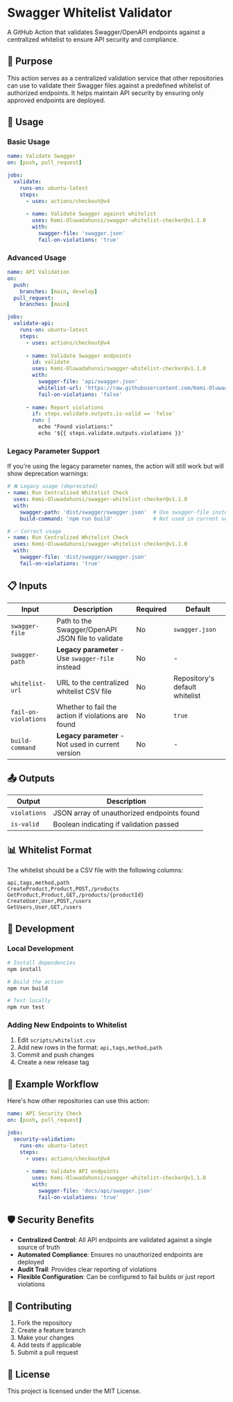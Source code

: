 # Swagger Whitelist Validator

A GitHub Action that validates Swagger/OpenAPI endpoints against a centralized whitelist to ensure API security and compliance.

## 🎯 Purpose

This action serves as a centralized validation service that other repositories can use to validate their Swagger files against a predefined whitelist of authorized endpoints. It helps maintain API security by ensuring only approved endpoints are deployed.

## 🚀 Usage

### Basic Usage

```yaml
name: Validate Swagger
on: [push, pull_request]

jobs:
  validate:
    runs-on: ubuntu-latest
    steps:
      - uses: actions/checkout@v4
      
      - name: Validate Swagger against whitelist
        uses: Kemi-Oluwadahunsi/swagger-whitelist-checker@v1.1.0
        with:
          swagger-file: 'swagger.json'
          fail-on-violations: 'true'
```

### Advanced Usage

```yaml
name: API Validation
on: 
  push:
    branches: [main, develop]
  pull_request:
    branches: [main]

jobs:
  validate-api:
    runs-on: ubuntu-latest
    steps:
      - uses: actions/checkout@v4
      
      - name: Validate Swagger endpoints
        id: validate
        uses: Kemi-Oluwadahunsi/swagger-whitelist-checker@v1.1.0
        with:
          swagger-file: 'api/swagger.json'
          whitelist-url: 'https://raw.githubusercontent.com/Kemi-Oluwadahunsi/swagger-whitelist-checker/main/scripts/whitelist.csv'
          fail-on-violations: 'false'
      
      - name: Report violations
        if: steps.validate.outputs.is-valid == 'false'
        run: |
          echo "Found violations:"
          echo '${{ steps.validate.outputs.violations }}'
```

### Legacy Parameter Support

If you're using the legacy parameter names, the action will still work but will show deprecation warnings:

```yaml
# ❌ Legacy usage (deprecated)
- name: Run Centralized Whitelist Check
  uses: Kemi-Oluwadahunsi/swagger-whitelist-checker@v1.1.0
  with:
    swagger-path: 'dist/swagger/swagger.json'  # Use swagger-file instead
    build-command: 'npm run build'             # Not used in current version

# ✅ Correct usage
- name: Run Centralized Whitelist Check
  uses: Kemi-Oluwadahunsi/swagger-whitelist-checker@v1.1.0
  with:
    swagger-file: 'dist/swagger/swagger.json'
    fail-on-violations: 'true'
```

## 📋 Inputs

| Input | Description | Required | Default |
|-------|-------------|----------|---------|
| `swagger-file` | Path to the Swagger/OpenAPI JSON file to validate | No | `swagger.json` |
| `swagger-path` | **Legacy parameter** - Use `swagger-file` instead | No | - |
| `whitelist-url` | URL to the centralized whitelist CSV file | No | Repository's default whitelist |
| `fail-on-violations` | Whether to fail the action if violations are found | No | `true` |
| `build-command` | **Legacy parameter** - Not used in current version | No | - |

## 📤 Outputs

| Output | Description |
|--------|-------------|
| `violations` | JSON array of unauthorized endpoints found |
| `is-valid` | Boolean indicating if validation passed |

## 📊 Whitelist Format

The whitelist should be a CSV file with the following columns:

```csv
api,tags,method,path
CreateProduct,Product,POST,/products
GetProduct,Product,GET,/products/{productId}
CreateUser,User,POST,/users
GetUsers,User,GET,/users
```

## 🔧 Development

### Local Development

```bash
# Install dependencies
npm install

# Build the action
npm run build

# Test locally
npm run test
```

### Adding New Endpoints to Whitelist

1. Edit `scripts/whitelist.csv`
2. Add new rows in the format: `api,tags,method,path`
3. Commit and push changes
4. Create a new release tag

## 📝 Example Workflow

Here's how other repositories can use this action:

```yaml
name: API Security Check
on: [push, pull_request]

jobs:
  security-validation:
    runs-on: ubuntu-latest
    steps:
      - uses: actions/checkout@v4
      
      - name: Validate API endpoints
        uses: Kemi-Oluwadahunsi/swagger-whitelist-checker@v1.1.0
        with:
          swagger-file: 'docs/api/swagger.json'
          fail-on-violations: 'true'
```

## 🛡️ Security Benefits

- **Centralized Control**: All API endpoints are validated against a single source of truth
- **Automated Compliance**: Ensures no unauthorized endpoints are deployed
- **Audit Trail**: Provides clear reporting of violations
- **Flexible Configuration**: Can be configured to fail builds or just report violations

## 🤝 Contributing

1. Fork the repository
2. Create a feature branch
3. Make your changes
4. Add tests if applicable
5. Submit a pull request

## 📄 License

This project is licensed under the MIT License. 